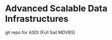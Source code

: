Advanced Scalable Data Infrastructures
======================================

git repo for ASDI (Full Sail MDVBS)
